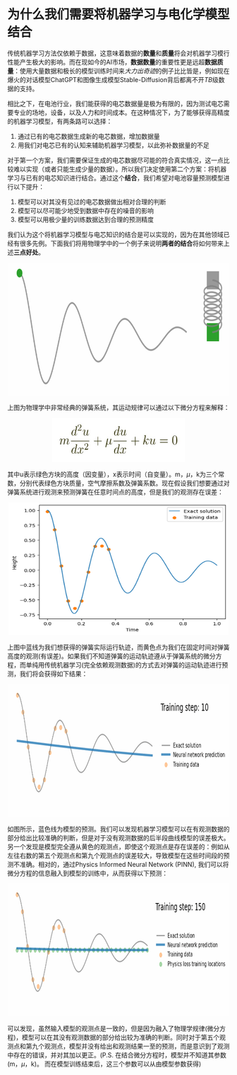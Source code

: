 # 为什么我们需要将机器学习与电化学模型结合

传统机器学习方法仅依赖于数据，这意味着数据的**数量**和**质量**将会对机器学习模行性能产生极大的影响。而在现如今的AI市场，**数据数量**的重要性更是远超**数据质量**：使用大量数据和极长的模型训练时间来*大力出奇迹*的例子比比皆是，例如现在爆火的对话模型ChatGPT和图像生成模型Stable-Diffusion背后都离不开*TB*级数据的支持。

相比之下，在电池行业，我们能获得的电芯数据量是极为有限的，因为测试电芯需要专业的场地，设备，以及人力和时间成本。在这种情况下，为了能够获得高精度的机器学习模型，有两条路可以选择：
1. 通过已有的电芯数据生成新的电芯数据，增加数据量
2. 用我们对电芯已有的认知来辅助机器学习模型，以此弥补数据量的不足

对于第一个方案，我们需要保证生成的电芯数据尽可能的符合真实情况，这一点比较难以实现（或者只能生成少量的数据）。所以我们决定使用第二个方案：将机器学习与已有的电芯知识进行结合。通过这个**结合**，我们希望对电池容量预测模型进行以下提升：
1. 模型可以对其没有见过的电芯数据做出相对合理的判断
2. 模型可以尽可能少地受到数据中存在的噪音的影响
3. 模型可以用极少量的训练数据达到合理的预测精度

我们认为这个将机器学习模型与电芯知识的结合是可以实现的，因为在其他领域已经有很多先例。下面我们将用物理学中的一个例子来说明**两者的结合**将如何带来上述**三点好处**。

<center>
<img src="./oscillator.gif" width="500" height="300">
</center>

上图为物理学中非常经典的弹簧系统，其运动规律可以通过以下微分方程来解释：

<center>
<img src="./formula.jpg" width="300" height="100">
</center>

其中u表示绿色方块的高度（因变量），x表示时间（自变量）。m，$\mu$，k为三个常数，分别代表绿色方块质量，空气摩擦系数及弹簧系数。现在假设我们想要通过对弹簧系统进行观测来预测弹簧在任意时间点的高度，但是我们的观测存在误差：

<center>
<img src="./output.png" width="500" height="300">
</center>

上图中蓝线为我们想获得的弹簧实际运行轨迹，而黄色点为我们在固定时间对弹簧高度的观测(有误差)。如果我们不知道弹簧的运动轨迹遵从于弹簧系统的微分方程，而单纯用传统机器学习(完全依赖观测数据)的方式去对弹簧的运动轨迹进行预测，我们将会获得如下结果：

<center>
<img src="./nn_2.gif" width="500" height="300">
</center>

如图所示，蓝色线为模型的预测。我们可以发现机器学习模型可以在有观测数据的部分给出比较准确的判断，但是对于没有观测数据的后半段曲线模型的误差极大。另一个发现是模型完全遵从黄色的观测点，即使这个观测点是存在误差的：例如从左往右数的第五个观测点和第九个观测点的误差较大，导致模型在这些时间段的预测不准确。相对的，通过Physics Informed Neural Network (PINN), 我们可以将微分方程的信息融入到模型的训练中，从而获得以下预测：

<center>
<img src="./pinn.gif" width="500" height="300">
</center>

可以发现，虽然输入模型的观测点是一致的，但是因为融入了物理学规律(微分方程)，模型可以在其没有观测数据的部分给出较为准确的判断。同时对于第五个观测点和第九个观测点，模型并没有给出和观测结果一至的预测，而是意识到了观测中存在的错误，并对其加以更正。(P.S. 在结合微分方程时，模型并不知道其参数(m，$\mu$，k)。 而在模型训练结束后，这三个参数可以从由模型参数获得)
